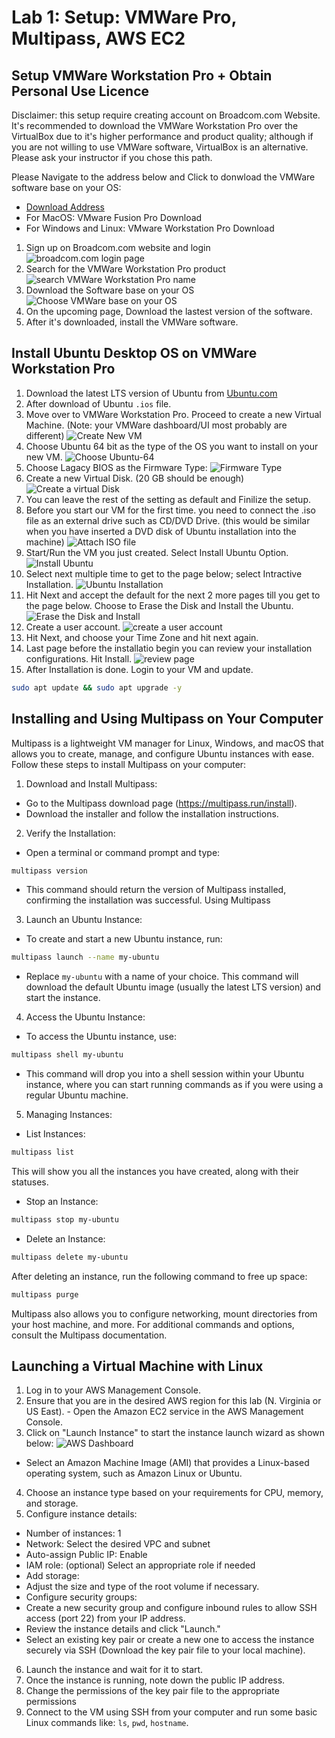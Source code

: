# Lab 1:   Setup: VMWare Pro, Multipass, AWS EC2

## Setup VMWare Workstation Pro + Obtain Personal Use Licence

Disclaimer: this setup require creating account on Broadcom.com Website. It's recommended to download the VMWare Workstation Pro over the VirtualBox due to it's higher performance and product quality; although if you are not willing to use VMWare software, VirtualBox is an alternative. Please ask your instructor if you chose this path.

Please Navigate to the address below and Click to donwload the VMWare software base on your OS:
- [Download Address](https://blogs.vmware.com/workstation/2024/05/vmware-workstation-pro-now-available-free-for-personal-use.html)
- For MacOS: VMware Fusion Pro Download
- For Windows and Linux: VMware Workstation Pro Download

1. Sign up on Broadcom.com website and login
![broadcom.com login page](images/lab1-fig1.jpeg)
2. Search for the VMWare Workstation Pro product
![search VMWare Workstation Pro name](images/lab1-fig2.jpeg)
3. Download the Software base on your OS
![Choose VMWare base on your OS](images/lab1-fig3.jpeg)
4. On the upcoming page, Download the lastest version of the software.
5. After it's downloaded, install the VMWare software.

## Install Ubuntu Desktop OS on VMWare Workstation Pro

1. Download the latest LTS version of Ubuntu from [Ubuntu.com](https://ubuntu.com/download/desktop)
2. After download of Ubuntu `.ios` file.
3. Move over to VMWare Workstation Pro. Proceed to create a new Virtual Machine. (Note: your VMWare dashboard/UI most probably are different)
![Create New VM](images/lab1-fig4.png)
4. Choose Ubuntu 64 bit as the type of the OS you want to install on your new VM.
![Choose Ubuntu-64](images/lab1-fig5.png)
5. Choose Lagacy BIOS as the Firmware Type:
![Firmware Type](images/lab1-fig6.png)
6. Create a new Virtual Disk. (20 GB should be enough)
![Create a virtual Disk](images/lab1-fig7.png)
7. You can leave the rest of the setting as default and Finilize the setup.
8. Before you start our VM for the first time. you need to connect the .iso file as an external drive such as CD/DVD Drive. (this would be similar when you have inserted a DVD disk of Ubuntu installation into the machine)
![Attach ISO file](images/lab1-fig8.png)
9. Start/Run the VM you just created. Select Install Ubuntu Option.
![Install Ubuntu](images/lab1-fig9.png)
10. Select next multiple time to get to the page below; select Intractive Installation.
![Ubuntu Installation](images/lab1-fig10.png)
11. Hit Next and accept the default for the next 2 more pages till you get to the page below. Choose to Erase the Disk and Install the Ubuntu.
![Erase the Disk and Install](images/lab1-fig11.png)
12. Create a user account.
![create a user account](images/lab1-fig12.png)
13. Hit Next, and choose your Time Zone and hit next again.
14. Last page before the installatio begin you can review your installation configurations. Hit Install.
![review page](images/lab1-fig13.png)
15. After Installation is done. Login to your VM and update.

```sh
sudo apt update && sudo apt upgrade -y
```

## Installing and Using Multipass on Your Computer

Multipass is a lightweight VM manager for Linux, Windows, and macOS that allows you to create, manage, and configure Ubuntu instances with ease. Follow these steps to install Multipass on your computer:

1. Download and Install Multipass:
- Go to the Multipass download page (https://multipass.run/install).
- Download the installer and follow the installation instructions.
2. Verify the Installation:
- Open a terminal or command prompt and type:

```sh
multipass version
```
- This command should return the version of Multipass installed, confirming the installation was successful.
Using Multipass
3. Launch an Ubuntu Instance:
- To create and start a new Ubuntu instance, run:

```sh
multipass launch --name my-ubuntu
```
- Replace `my-ubuntu` with a name of your choice. This command will download the default Ubuntu image (usually the latest LTS version) and start the instance.
4. Access the Ubuntu Instance:
- To access the Ubuntu instance, use:

```sh
multipass shell my-ubuntu
```
- This command will drop you into a shell session within your Ubuntu instance, where you can start running commands as if you were using a regular Ubuntu machine.
5. Managing Instances:
- List Instances:

```sh
multipass list
```
This will show you all the instances you have created, along with their statuses.
- Stop an Instance:

```sh
multipass stop my-ubuntu
```
- Delete an Instance:

```sh
multipass delete my-ubuntu
```
After deleting an instance, run the following command to free up space:

```sh
multipass purge
```
Multipass also allows you to configure networking, mount directories from your host machine, and more. For additional commands and options, consult the Multipass documentation.

## Launching a Virtual Machine with Linux

1. Log in to your AWS Management Console.
2. Ensure that you are in the desired AWS region for this lab (N. Virginia or US East). - Open the Amazon EC2 service in the AWS Management Console.
3. Click on "Launch Instance" to start the instance launch wizard as shown below:
![AWS Dashboard](images/lab1-fig14.png)
- Select an Amazon Machine Image (AMI) that provides a Linux-based operating system, such as Amazon Linux or Ubuntu.
4. Choose an instance type based on your requirements for CPU, memory, and storage.
5. Configure instance details:
- Number of instances: 1
- Network: Select the desired VPC and subnet
- Auto-assign Public IP: Enable
- IAM role: (optional) Select an appropriate role if needed
- Add storage:
- Adjust the size and type of the root volume if necessary.
- Configure security groups:
- Create a new security group and configure inbound rules to allow SSH access (port 22) from
your IP address.
- Review the instance details and click "Launch."
- Select an existing key pair or create a new one to access the instance securely via SSH (Download the
key pair file to your local machine).
6. Launch the instance and wait for it to start.
7. Once the instance is running, note down the public IP address.
8. Change the permissions of the key pair file to the appropriate permissions
9. Connect to the VM using SSH from your computer and run some basic Linux commands like: `ls`, `pwd`, `hostname`.